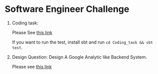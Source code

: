 # Software Engineer Challenge
1. Coding task: 
    
    Please See [this link](https://github.com/takayahilton/SoftwareEngineerChallenge/blob/answer/Coding_task/src/main/scala/answer/Queue.scala)
    
    If you want to run the test, install sbt and run `cd Coding_task && sbt test`.
    
2. Design Question: Design A Google Analytic like Backend System.

    Please see [this link](https://github.com/takayahilton/SoftwareEngineerChallenge/blob/answer/Design_Question/system_design.md)
